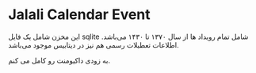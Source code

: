 # Jalali Calendar Event #

این مخزن شامل یک فایل sqlite شامل تمام رویداد ها از سال ۱۳۷۰ تا ۱۴۳۰ می‌باشد.
اطلاعات تعطبلات رسمی هم نیز در دیتابیس موجود می‌باشد.

به زودی داکیومنت رو کامل می کنم.